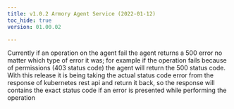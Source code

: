 ```yaml
---
title: v1.0.2 Armory Agent Service (2022-01-12)
toc_hide: true
version: 01.00.02

---
```


Currently if an operation on the agent fail the agent returns a 500 error no matter which type of error it was; for example if the operation fails because of permissions (403 status code) the agent will return the 500 status code.
With this release it is being taking the actual status code error from the response of kubernetes rest api and return it back, so the response will contains the exact status code if an error is presented while performing the operation
